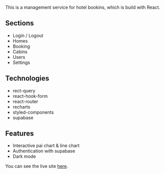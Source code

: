 This is a management service for hotel bookins, which is build with React.

## Sections

- Login / Logout
- Homes
- Booking
- Cabins
- Users
- Settings

## Technologies

- rect-query
- react-hook-form
- react-router
- recharts
- styled-components
- supabase

## Features

- Interactive pai chart & line chart
- Authentication with supabase
- Dark mode

You can see the live site [here](https://the-wild-oasis-single-page.netlify.app/dashboard).
